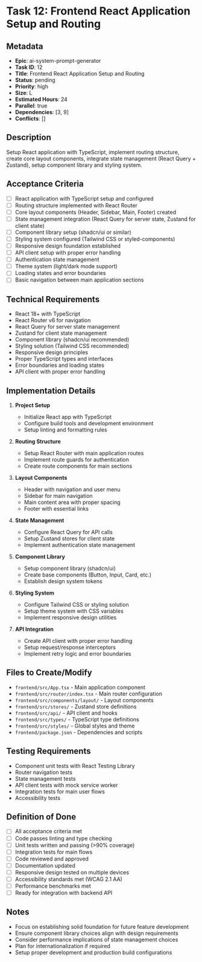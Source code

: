 # Task 12: Frontend React Application Setup and Routing

## Metadata
- **Epic**: ai-system-prompt-generator
- **Task ID**: 12
- **Title**: Frontend React Application Setup and Routing
- **Status**: pending
- **Priority**: high
- **Size**: L
- **Estimated Hours**: 24
- **Parallel**: true
- **Dependencies**: [3, 9]
- **Conflicts**: []

## Description
Setup React application with TypeScript, implement routing structure, create core layout components, integrate state management (React Query + Zustand), setup component library and styling system.

## Acceptance Criteria
- [ ] React application with TypeScript setup and configured
- [ ] Routing structure implemented with React Router
- [ ] Core layout components (Header, Sidebar, Main, Footer) created
- [ ] State management integration (React Query for server state, Zustand for client state)
- [ ] Component library setup (shadcn/ui or similar)
- [ ] Styling system configured (Tailwind CSS or styled-components)
- [ ] Responsive design foundation established
- [ ] API client setup with proper error handling
- [ ] Authentication state management
- [ ] Theme system (light/dark mode support)
- [ ] Loading states and error boundaries
- [ ] Basic navigation between main application sections

## Technical Requirements
- React 18+ with TypeScript
- React Router v6 for navigation
- React Query for server state management
- Zustand for client state management
- Component library (shadcn/ui recommended)
- Styling solution (Tailwind CSS recommended)
- Responsive design principles
- Proper TypeScript types and interfaces
- Error boundaries and loading states
- API client with proper error handling

## Implementation Details
1. **Project Setup**
   - Initialize React app with TypeScript
   - Configure build tools and development environment
   - Setup linting and formatting rules

2. **Routing Structure**
   - Setup React Router with main application routes
   - Implement route guards for authentication
   - Create route components for main sections

3. **Layout Components**
   - Header with navigation and user menu
   - Sidebar for main navigation
   - Main content area with proper spacing
   - Footer with essential links

4. **State Management**
   - Configure React Query for API calls
   - Setup Zustand stores for client state
   - Implement authentication state management

5. **Component Library**
   - Setup component library (shadcn/ui)
   - Create base components (Button, Input, Card, etc.)
   - Establish design system tokens

6. **Styling System**
   - Configure Tailwind CSS or styling solution
   - Setup theme system with CSS variables
   - Implement responsive design utilities

7. **API Integration**
   - Create API client with proper error handling
   - Setup request/response interceptors
   - Implement retry logic and error boundaries

## Files to Create/Modify
- `frontend/src/App.tsx` - Main application component
- `frontend/src/router/index.tsx` - Main router configuration
- `frontend/src/components/layout/` - Layout components
- `frontend/src/stores/` - Zustand store definitions
- `frontend/src/api/` - API client and hooks
- `frontend/src/types/` - TypeScript type definitions
- `frontend/src/styles/` - Global styles and theme
- `frontend/package.json` - Dependencies and scripts

## Testing Requirements
- Component unit tests with React Testing Library
- Router navigation tests
- State management tests
- API client tests with mock service worker
- Integration tests for main user flows
- Accessibility tests

## Definition of Done
- [ ] All acceptance criteria met
- [ ] Code passes linting and type checking
- [ ] Unit tests written and passing (>90% coverage)
- [ ] Integration tests for main flows
- [ ] Code reviewed and approved
- [ ] Documentation updated
- [ ] Responsive design tested on multiple devices
- [ ] Accessibility standards met (WCAG 2.1 AA)
- [ ] Performance benchmarks met
- [ ] Ready for integration with backend API

## Notes
- Focus on establishing solid foundation for future feature development
- Ensure component library choices align with design requirements
- Consider performance implications of state management choices
- Plan for internationalization if required
- Setup proper development and production build configurations
